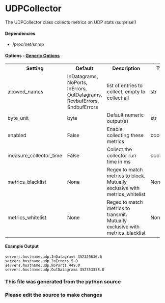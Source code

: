 UDPCollector
=====

The UDPCollector class collects metrics on UDP stats (surprise!)

#### Dependencies

 * /proc/net/snmp


#### Options - [Generic Options](Configuration)

<table><tr><th>Setting</th><th>Default</th><th>Description</th><th>Type</th></tr>
<tr><td>allowed_names</td><td>InDatagrams, NoPorts, InErrors, OutDatagrams, RcvbufErrors, SndbufErrors</td><td>list of entries to collect, empty to collect all</td><td>str</td></tr>
<tr><td>byte_unit</td><td>byte</td><td>Default numeric output(s)</td><td>str</td></tr>
<tr><td>enabled</td><td>False</td><td>Enable collecting these metrics</td><td>bool</td></tr>
<tr><td>measure_collector_time</td><td>False</td><td>Collect the collector run time in ms</td><td>bool</td></tr>
<tr><td>metrics_blacklist</td><td>None</td><td>Regex to match metrics to block. Mutually exclusive with metrics_whitelist</td><td>NoneType</td></tr>
<tr><td>metrics_whitelist</td><td>None</td><td>Regex to match metrics to transmit. Mutually exclusive with metrics_blacklist</td><td>NoneType</td></tr>
</table>

#### Example Output

```
servers.hostname.udp.InDatagrams 352320636.0
servers.hostname.udp.InErrors 5.0
servers.hostname.udp.NoPorts 449.0
servers.hostname.udp.OutDatagrams 352353358.0
```

### This file was generated from the python source
### Please edit the source to make changes

